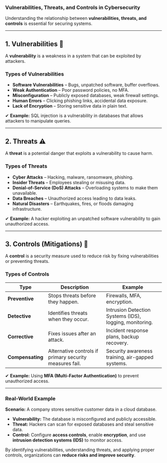 ### **Vulnerabilities, Threats, and Controls in Cybersecurity**  

Understanding the relationship between **vulnerabilities, threats, and controls** is essential for securing systems.  

---

## **1. Vulnerabilities** 🛑  
A **vulnerability** is a weakness in a system that can be exploited by attackers.  

### **Types of Vulnerabilities**  
- **Software Vulnerabilities** – Bugs, unpatched software, buffer overflows.  
- **Weak Authentication** – Poor password policies, no MFA.  
- **Misconfiguration** – Publicly exposed databases, weak firewall settings.  
- **Human Errors** – Clicking phishing links, accidental data exposure.  
- **Lack of Encryption** – Storing sensitive data in plain text.  

✔ **Example:** SQL injection is a vulnerability in databases that allows attackers to manipulate queries.  

---

## **2. Threats** ⚠️  
A **threat** is a potential danger that exploits a vulnerability to cause harm.  

### **Types of Threats**  
- **Cyber Attacks** – Hacking, malware, ransomware, phishing.  
- **Insider Threats** – Employees stealing or misusing data.  
- **Denial-of-Service (DoS) Attacks** – Overloading systems to make them unavailable.  
- **Data Breaches** – Unauthorized access leading to data leaks.  
- **Natural Disasters** – Earthquakes, fires, or floods damaging infrastructure.  

✔ **Example:** A hacker exploiting an unpatched software vulnerability to gain unauthorized access.  

---

## **3. Controls (Mitigations)** 🔐  
A **control** is a security measure used to reduce risk by fixing vulnerabilities or preventing threats.  

### **Types of Controls**  
| **Type**          | **Description** | **Example** |
|------------------|----------------|-------------|
| **Preventive**   | Stops threats before they happen. | Firewalls, MFA, encryption. |
| **Detective**    | Identifies threats when they occur. | Intrusion Detection Systems (IDS), logging, monitoring. |
| **Corrective**   | Fixes issues after an attack. | Incident response plans, backup recovery. |
| **Compensating** | Alternative controls if primary security measures fail. | Security awareness training, air-gapped systems. |

✔ **Example:** Using **MFA (Multi-Factor Authentication)** to prevent unauthorized access.  

---

### **Real-World Example**  
**Scenario:** A company stores sensitive customer data in a cloud database.  

- **Vulnerability:** The database is misconfigured and publicly accessible.  
- **Threat:** Hackers can scan for exposed databases and steal sensitive data.  
- **Control:** Configure **access controls**, enable **encryption**, and use **intrusion detection systems (IDS)** to monitor access.  

By identifying vulnerabilities, understanding threats, and applying proper controls, organizations can **reduce risks and improve security**.

